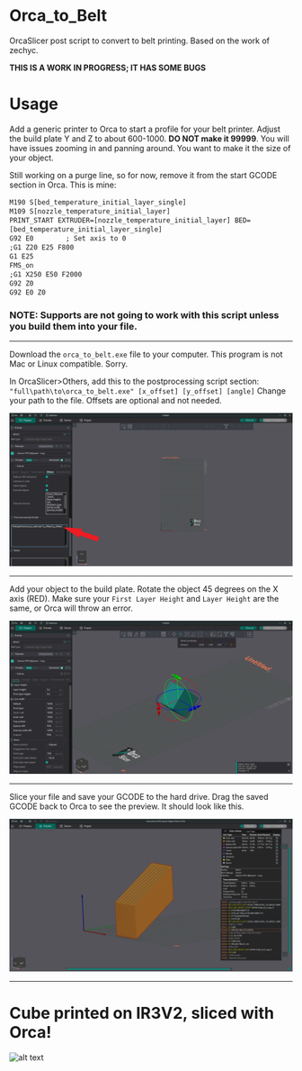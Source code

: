 # Orca_to_Belt
OrcaSlicer post script to convert to belt printing.
Based on the work of zechyc.

**THIS IS A WORK IN PROGRESS; IT HAS SOME BUGS**

# Usage

Add a generic printer to Orca to start a profile for your belt printer. Adjust the build plate Y and Z to about 600-1000. **DO NOT make it 99999**. You will have issues zooming in and panning around. You want to make it the size of your object.

Still working on a purge line, so for now, remove it from the start GCODE section in Orca. This is mine:
```
M190 S[bed_temperature_initial_layer_single]
M109 S[nozzle_temperature_initial_layer]
PRINT_START EXTRUDER=[nozzle_temperature_initial_layer] BED=[bed_temperature_initial_layer_single]
G92 E0        ; Set axis to 0
;G1 Z20 E25 F800
G1 E25
FMS_on
;G1 X250 E50 F2000
G92 Z0
G92 E0 Z0

```

### NOTE: Supports are not going to work with this script unless you build them into your file.

---
Download the `orca_to_belt.exe` file to your computer.
This program is not Mac or Linux compatible. Sorry.


In OrcaSlicer>Others, add this to the postprocessing script section:
`"full\path\to\orca_to_belt.exe" [x_offset] [y_offset] [angle]`
Change your path to the file. Offsets are optional and not needed.

![alt text](https://github.com/xboxhacker/Tilted-Bed-Conveyor/blob/master/images/postporcessing.png)

---

 Add your object to the build plate. Rotate the object 45 degrees on the X axis (RED). Make sure your `First Layer Height` and `Layer Height` are the same, or Orca will throw an error.
 
 ![alt text](https://github.com/xboxhacker/Tilted-Bed-Conveyor/blob/master/images/rotate45d.png)

---

 Slice your file and save your GCODE to the hard drive.
 Drag the saved GCODE back to Orca to see the preview. It should look like this.
 
 ![alt text](https://github.com/xboxhacker/Tilted-Bed-Conveyor/blob/master/images/preview.png)

 ---

 
# Cube printed on IR3V2, sliced with Orca!
 ![alt text](https://github.com/xboxhacker/Tilted-Bed-Conveyor/blob/master/images/20250311_121605.jpg)
 

